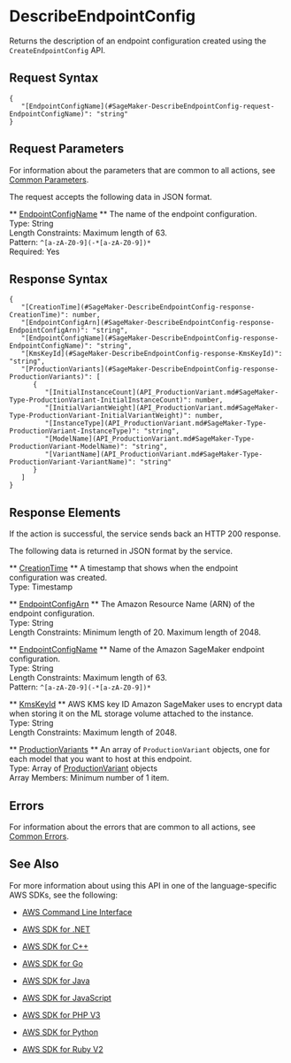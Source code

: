 # DescribeEndpointConfig<a name="API_DescribeEndpointConfig"></a>

Returns the description of an endpoint configuration created using the `CreateEndpointConfig` API\.

## Request Syntax<a name="API_DescribeEndpointConfig_RequestSyntax"></a>

```
{
   "[EndpointConfigName](#SageMaker-DescribeEndpointConfig-request-EndpointConfigName)": "string"
}
```

## Request Parameters<a name="API_DescribeEndpointConfig_RequestParameters"></a>

For information about the parameters that are common to all actions, see [Common Parameters](CommonParameters.md)\.

The request accepts the following data in JSON format\.

 ** [EndpointConfigName](#API_DescribeEndpointConfig_RequestSyntax) **   <a name="SageMaker-DescribeEndpointConfig-request-EndpointConfigName"></a>
The name of the endpoint configuration\.  
Type: String  
Length Constraints: Maximum length of 63\.  
Pattern: `^[a-zA-Z0-9](-*[a-zA-Z0-9])*`   
Required: Yes

## Response Syntax<a name="API_DescribeEndpointConfig_ResponseSyntax"></a>

```
{
   "[CreationTime](#SageMaker-DescribeEndpointConfig-response-CreationTime)": number,
   "[EndpointConfigArn](#SageMaker-DescribeEndpointConfig-response-EndpointConfigArn)": "string",
   "[EndpointConfigName](#SageMaker-DescribeEndpointConfig-response-EndpointConfigName)": "string",
   "[KmsKeyId](#SageMaker-DescribeEndpointConfig-response-KmsKeyId)": "string",
   "[ProductionVariants](#SageMaker-DescribeEndpointConfig-response-ProductionVariants)": [ 
      { 
         "[InitialInstanceCount](API_ProductionVariant.md#SageMaker-Type-ProductionVariant-InitialInstanceCount)": number,
         "[InitialVariantWeight](API_ProductionVariant.md#SageMaker-Type-ProductionVariant-InitialVariantWeight)": number,
         "[InstanceType](API_ProductionVariant.md#SageMaker-Type-ProductionVariant-InstanceType)": "string",
         "[ModelName](API_ProductionVariant.md#SageMaker-Type-ProductionVariant-ModelName)": "string",
         "[VariantName](API_ProductionVariant.md#SageMaker-Type-ProductionVariant-VariantName)": "string"
      }
   ]
}
```

## Response Elements<a name="API_DescribeEndpointConfig_ResponseElements"></a>

If the action is successful, the service sends back an HTTP 200 response\.

The following data is returned in JSON format by the service\.

 ** [CreationTime](#API_DescribeEndpointConfig_ResponseSyntax) **   <a name="SageMaker-DescribeEndpointConfig-response-CreationTime"></a>
A timestamp that shows when the endpoint configuration was created\.  
Type: Timestamp

 ** [EndpointConfigArn](#API_DescribeEndpointConfig_ResponseSyntax) **   <a name="SageMaker-DescribeEndpointConfig-response-EndpointConfigArn"></a>
The Amazon Resource Name \(ARN\) of the endpoint configuration\.  
Type: String  
Length Constraints: Minimum length of 20\. Maximum length of 2048\.

 ** [EndpointConfigName](#API_DescribeEndpointConfig_ResponseSyntax) **   <a name="SageMaker-DescribeEndpointConfig-response-EndpointConfigName"></a>
Name of the Amazon SageMaker endpoint configuration\.  
Type: String  
Length Constraints: Maximum length of 63\.  
Pattern: `^[a-zA-Z0-9](-*[a-zA-Z0-9])*` 

 ** [KmsKeyId](#API_DescribeEndpointConfig_ResponseSyntax) **   <a name="SageMaker-DescribeEndpointConfig-response-KmsKeyId"></a>
AWS KMS key ID Amazon SageMaker uses to encrypt data when storing it on the ML storage volume attached to the instance\.  
Type: String  
Length Constraints: Maximum length of 2048\.

 ** [ProductionVariants](#API_DescribeEndpointConfig_ResponseSyntax) **   <a name="SageMaker-DescribeEndpointConfig-response-ProductionVariants"></a>
An array of `ProductionVariant` objects, one for each model that you want to host at this endpoint\.  
Type: Array of [ProductionVariant](API_ProductionVariant.md) objects  
Array Members: Minimum number of 1 item\.

## Errors<a name="API_DescribeEndpointConfig_Errors"></a>

For information about the errors that are common to all actions, see [Common Errors](CommonErrors.md)\.

## See Also<a name="API_DescribeEndpointConfig_SeeAlso"></a>

For more information about using this API in one of the language\-specific AWS SDKs, see the following:

+  [AWS Command Line Interface](http://docs.aws.amazon.com/goto/aws-cli/sagemaker-2017-07-24/DescribeEndpointConfig) 

+  [AWS SDK for \.NET](http://docs.aws.amazon.com/goto/DotNetSDKV3/sagemaker-2017-07-24/DescribeEndpointConfig) 

+  [AWS SDK for C\+\+](http://docs.aws.amazon.com/goto/SdkForCpp/sagemaker-2017-07-24/DescribeEndpointConfig) 

+  [AWS SDK for Go](http://docs.aws.amazon.com/goto/SdkForGoV1/sagemaker-2017-07-24/DescribeEndpointConfig) 

+  [AWS SDK for Java](http://docs.aws.amazon.com/goto/SdkForJava/sagemaker-2017-07-24/DescribeEndpointConfig) 

+  [AWS SDK for JavaScript](http://docs.aws.amazon.com/goto/AWSJavaScriptSDK/sagemaker-2017-07-24/DescribeEndpointConfig) 

+  [AWS SDK for PHP V3](http://docs.aws.amazon.com/goto/SdkForPHPV3/sagemaker-2017-07-24/DescribeEndpointConfig) 

+  [AWS SDK for Python](http://docs.aws.amazon.com/goto/boto3/sagemaker-2017-07-24/DescribeEndpointConfig) 

+  [AWS SDK for Ruby V2](http://docs.aws.amazon.com/goto/SdkForRubyV2/sagemaker-2017-07-24/DescribeEndpointConfig) 